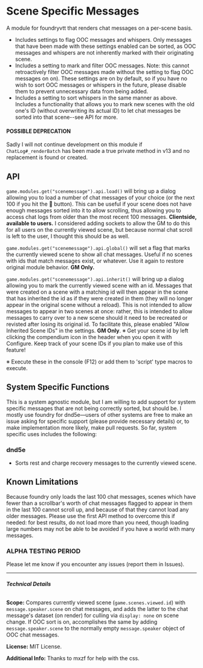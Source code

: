 # Scene Specific Messages

A module for foundryvtt that renders chat messages on a per-scene basis.
- Includes settings to flag OOC messages and whispers. Only messages that have been made with these settings enabled can be sorted, as OOC messages and whispers are not inherently marked with their originating scene.
- Includes a setting to mark and filter OOC messages. Note: this cannot retroactively filter OOC messages made without the setting to flag OOC messages on on). These settings are on by default, so if you have no wish to sort OOC messages or whispers in the future, please disable them to prevent unnecessary data from being added.
- Includes a setting to sort whispers in the same manner as above.
Includes a functionality that allows you to mark new scenes with the old one's ID (without overwriting its actual ID) to let chat messages be sorted into that scene--see API for more.

#### POSSIBLE DEPRECATION

Sadly I will not continue development on this module if `ChatLog#_renderBatch` has been made a true private method in v13 and no replacement is found or created.

## API
`game.modules.get("scenemessage").api.load()` will bring up a dialog allowing you to load a number of chat messages of your choice (or the next 100 if you hit the :100: button). This can be useful if your scene does not have enough messages sorted into it to allow scrolling, thus allowing you to access chat logs from older than the most recent 100 messages. **Clientside, available to users.** I considered adding sockets to allow the GM to do this for all users on the currently viewed scene, but because normal chat scroll is left to the user, I thought this should be as well.

`game.modules.get("scenemessage").api.global()` will set a flag that marks the currently viewed scene to show all chat messages. Useful if no scenes with ids that match messages exist, or whatever. Use it again to restore original module behavior. **GM Only.**

`game.modules.get("scenemessage").api.inherit()` will bring up a dialog allowing you to mark the currently viewed scene with an id. Messages that were created on a scene with a matching id will then appear in the scene that has inherited the id as if they were created in them (they will no longer appear in the original scene without a reload). This is not intended to allow messages to appear in two scenes at once: rather, this is intended to allow messages to carry over to a new scene should it need to be recreated or revisted after losing its original id. To facilitate this, please enabled "Allow Inherited Scene IDs" in the settings. **GM Only**.
※ Get your scene id by left clicking the compendium icon in the header when you open it with Configure. Keep track of your scene IDs if you plan to make use of this feature!

※ Execute these in the console (F12) or add them to 'script' type macros to execute.

## System Specific Functions
This is a system agnostic module, but I am willing to add support for system specific messages that are not being correctly sorted, but should be. I mostly use foundry for dnd5e—users of other systems are free to make an issue asking for specific support (please provide necessary details) or, to make implementation more likely, make pull requests. So far, system specific uses includes the following: 

### dnd5e
- Sorts rest and charge recovery messages to the currently viewed scene.

## Known Limitations
Because foundry only loads the last 100 chat messages, scenes which have fewer than a scrollbar's worth of chat messages flagged to appear in them in the last 100 cannot scroll up, and because of that they cannot load any older messages. Please use the first API method to overcome this if needed: for best results, do not load more than you need, though loading large numbers may not be able to be avoided if you have a world with many messages.

### ALPHA TESTING PERIOD
Please let me know if you encounter any issues (report them in Issues).
___
###### **Technical Details**

**Scope:** Compares currently viewed scene (`game.scenes.viewed.id`) with `message.speaker.scene` on chat messages, and adds the latter to the chat message's dataset (on render) for culling via `display: none` on scene change. If OOC sort is on, accomplishes the same by adding `message.speaker.scene` to the normally empty `message.speaker` object of OOC chat messages.

**License:** MIT License.

**Additional Info:** Thanks to mxzf for help with the css.